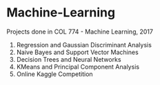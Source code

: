 # Machine-Learning

Projects done in COL 774 - Machine Learning, 2017

1. Regression and Gaussian Discriminant Analysis
2. Naive Bayes and Support Vector Machines
3. Decision Trees and Neural Networks
4. KMeans and Principal Component Analysis
5. Online Kaggle Competition